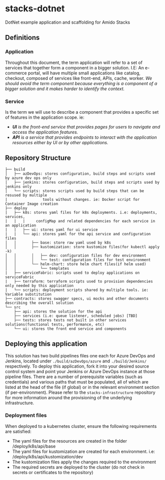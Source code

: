 # stacks-dotnet

DotNet example application and scaffolding for Amido Stacks

## Definitions

### Application

Throughout this document, the term application will refer to a set of services that together form a component in a bigger solution. I.E: An e-commerce portal, will have multiple small applications like catalog, checkout,
composed of services like front-end, APIs, cache, worker. *We should avoid the term component because everything is a component of a bigger solution and it makes harder to identify the context.*

### Service

Is the term we will use to describe a component that provides a specific set of
features in the application scope. ie:

- ***UI** is the front-end service that provides pages for users to navigate and access the application features.*
- ***API** is a service that provides endpoints to interact with the application resources either by UI or by other applications.*

## Repository Structure

```
├── build
│   ├── azDevOps: stores configuration, build steps and scripts used by azure dev ops only
│   ├── jenkins: stores configuration, build steps and scripts used by jenkins only
│   └── scripts: stores scripts used by build steps that can be resused by multiple
|                tools without changes. ie: Docker script for Container Image creation
├── deploy
|   ├── k8s: stores yaml files for k8s deployments. i.e: deployments, services,
|   |   |     configMap and related dependencies for each service in an application
|   |   ├── ui: stores yaml for ui service
|   |   └── api: stores yaml for the api service and configuration files
│   │       ├── base: store raw yaml used by k8s
│   │       ├── kustomization: store kustomize files(for kubectl apply -k)
│   │       │   ├── dev: configuration files for dev environment
│   │       │   └── test: configuration files for test environment
│   │       └── helm-chart: store helm chart files(if helm used)
│   │           └── templates
|   ├── serviceFabric: scripts used to deploy applications on serviceFabric
|   ├── terraform: terraform scripts used to provision dependencies only needed by this application
|   └── scripts: deployment scripts shared by multiple tools. ie: Variable substitution
├── contracts: stores swagger specs, ui mocks and other documents describing the overall solution
└── src
    ├── api: stores the solution for the api
    ├── services (i.e: queue listener, scheduled jobs) [TBD]
    ├── tests: stores tests not built in other services solutions(functional tests, performance, etc)
    └── ui: stores the front end service and components
```

## Deploying this application

This solution has two build pipelines files one each for Azure DevOps and Jenkins, located under `./build/azDevOps/azure` and `./build/Jenkins/` respectively. To deploy this application, fork it into your desired source control system and point your Jenkins or Azure DevOps instance at those pipeline files. There are a number of prerequisite variables (such as credentials) and various paths that must be populated, all of which are listed at the head of the file (if global) or in the relevant environment section (if per-environment). Please refer to the `stacks-infrastructure` repository for more information around the provisioning of the underlying infrastructure.

### Deployment files

When deployed to a kubernetes cluster, ensure the following requirements are satisfied:
- The yaml files for the resources are created in the folder /deploy/k8s/api/base
- The yaml files for kustomization are created for each environment. i.e: /deploy/k8s/api/kustomization/dev
- The kustomization files apply the changes required to the environment
- The required secrets are deployed to the cluster (do not check in secrets or certificates to the repository)
